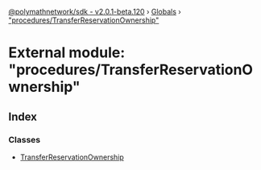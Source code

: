 [@polymathnetwork/sdk - v2.0.1-beta.120](../README.md) › [Globals](../globals.md) › ["procedures/TransferReservationOwnership"](_procedures_transferreservationownership_.md)

# External module: "procedures/TransferReservationOwnership"

## Index

### Classes

- [TransferReservationOwnership](../classes/_procedures_transferreservationownership_.transferreservationownership.md)
